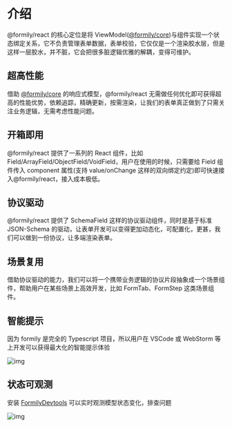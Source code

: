 # 介绍

@formily/react 的核心定位是将 ViewModel([@formily/core](//core.formilyjs.org))与组件实现一个状态绑定关系，它不负责管理表单数据，表单校验，它仅仅是一个渲染胶水层，但是这样一层胶水，并不脏，它会把很多脏逻辑优雅的解耦，变得可维护。

## 超高性能

借助 [@formily/core](//core.formilyjs.org) 的响应式模型，@formily/react 无需做任何优化即可获得超高的性能优势，依赖追踪，精确更新，按需渲染，让我们的表单真正做到了只需关注业务逻辑，无需考虑性能问题。

## 开箱即用

@formily/react 提供了一系列的 React 组件，比如 Field/ArrayField/ObjectField/VoidField，用户在使用的时候，只需要给 Field 组件传入 component 属性(支持 value/onChange 这样的双向绑定约定)即可快速接入@formily/react，接入成本极低。

## 协议驱动

@formily/react 提供了 SchemaField 这样的协议驱动组件，同时是基于标准 JSON-Schema 的驱动，让表单开发可以变得更加动态化，可配置化，更甚，我们可以做到一份协议，让多端渲染表单。

## 场景复用

借助协议驱动的能力，我们可以将一个携带业务逻辑的协议片段抽象成一个场景组件，帮助用户在某些场景上高效开发，比如 FormTab、FormStep 这类场景组件。

## 智能提示

因为 formily 是完全的 Typescript 项目，所以用户在 VSCode 或 WebStorm 等上开发可以获得最大化的智能提示体验

![img](https://img.alicdn.com/imgextra/i2/O1CN01yiREHk1X95KJPPz1c_!!6000000002880-2-tps-2014-868.png)

## 状态可观测

安装 [FormilyDevtools](https://chrome.google.com/webstore/detail/formily-devtools/kkocalmbfnplecdmbadaapgapdioecfm?hl=zh-CN) 可以实时观测模型状态变化，排查问题

![img](https://img.alicdn.com/imgextra/i4/O1CN01DSci5h1rAGfRafpXw_!!6000000005590-2-tps-2882-1642.png)
